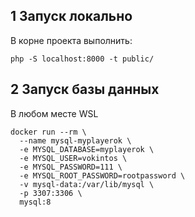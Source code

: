 

## 1 Запуск локально

В корне проекта выполнить:
```shell
php -S localhost:8000 -t public/
```
## 2 Запуск базы данных

В любом месте WSL
```shell
docker run --rm \
  --name mysql-myplayerok \
  -e MYSQL_DATABASE=myplayerok \
  -e MYSQL_USER=vokintos \
  -e MYSQL_PASSWORD=111 \
  -e MYSQL_ROOT_PASSWORD=rootpassword \
  -v mysql-data:/var/lib/mysql \
  -p 3307:3306 \
  mysql:8

